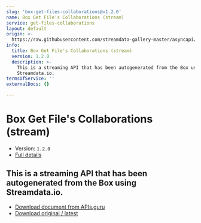 ```yaml
---
slug: 'box:get-files-collaborations@v1.2.0'
name: Box Get File's Collaborations (stream)
service: get-files-collaborations
layout: default
origin: >-
  https://raw.githubusercontent.com/streamdata-gallery-master/asyncapi/master/_listings/box/box-get-files-collaborations-stream-async.md
info:
  title: Box Get File's Collaborations (stream)
  version: 1.2.0
  description: >-
    This is a streaming API that has been autogenerated from the Box using
    Streamdata.io.
termsOfService: ''
externalDocs: {}

---
```

# Box Get File's Collaborations (stream)

* Version: `1.2.0`
* [Full details](../html/box:get-files-collaborations@v1.2.0.html)




## This is a streaming API that has been autogenerated from the Box using Streamdata.io.



* [Download document from APIs.guru](https://raw.githubusercontent.com/APIs-guru/asyncapi-directory/master/docs/APIs/box%3Aget-files-collaborations%40v1.2.0.yaml)
* [Download original / latest](https://raw.githubusercontent.com/streamdata-gallery-master/asyncapi/master/_listings/box/box-get-files-collaborations-stream-async.md)

<script type="application/ld+json">
{
  "@context": "http://schema.org/",
  "@type": "WebAPI",
  "description": "This is a streaming API that has been autogenerated from the Box using Streamdata.io.",
  "documentation": "",

  "name": "Box Get File's Collaborations (stream)"
}
</script>
